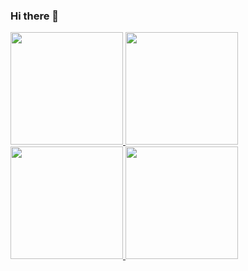 ### Hi there 👋

<!--
**ramtrigodev/ramtrigodev** is a ✨ _special_ ✨ repository because its `README.md` (this file) appears on your GitHub profile.

Here are some ideas to get you started:

- 🔭 I’m currently working on ...
- 🌱 I’m currently learning ...
- 👯 I’m looking to collaborate on ...
- 🤔 I’m looking for help with ...
- 💬 Ask me about ...
- 📫 How to reach me: ...
- 😄 Pronouns: ...
- ⚡ Fun fact: ...
-->


<div>
<a href="https://github.com/ramtrigodev">
<img height="180em" src="https://github-readme-stats.vercel.app/api/top-langs/?username=ramtrigodev&layout=compact&langs_count=7&theme=dracula"/>
<img height="180em" src="https://github-readme-stats.vercel.app/api?username=ramtrigodev&show_icons=true&theme=dracula&include_all_commits=true&count_private=true"/>
</div>
<div>
<a href="https://github.com/seu-usuário-aqui">
<img loading="lazy" height="180em" src="https://github-readme-stats.vercel.app/api/top-langs/?username=seu-usuário-aqui&layout=compact&langs_count=7&theme=dracula"/>
<img loading="lazy" height="180em" src="https://github-readme-stats.vercel.app/api?username=seu-usuário-aqui&show_icons=true&theme=dracula&include_all_commits=true&count_private=true"/>
</div>
